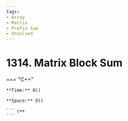 ```yaml
---
tags:
- Array
- Matrix
- Prefix Sum
- Unsolved
---
```



# 1314. Matrix Block Sum

=== "C++"

    **Time:** O()

    **Space:** O()

    ``` c++
    ```
